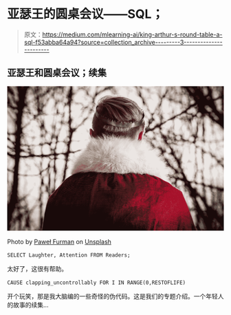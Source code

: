 # 亚瑟王的圆桌会议——SQL；

> 原文：<https://medium.com/mlearning-ai/king-arthur-s-round-table-a-sql-f53abba64a94?source=collection_archive---------3----------------------->

## 亚瑟王和圆桌会议；续集

![](img/abbda59ce01d90654cef7b4f4c3e608b.png)

Photo by [Paweł Furman](https://unsplash.com/@pawelo81?utm_source=medium&utm_medium=referral) on [Unsplash](https://unsplash.com?utm_source=medium&utm_medium=referral)

```
SELECT Laughter, Attention FROM Readers;
```

太好了，这很有帮助。

```
CAUSE clapping_uncontrollably FOR I IN RANGE(0,RESTOFLIFE)
```

开个玩笑，那是我大脑编的一些奇怪的伪代码。这是我们的专题介绍。一个年轻人的故事的续集…